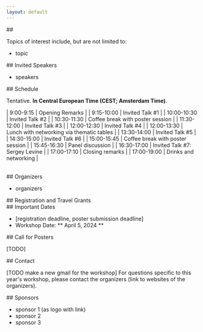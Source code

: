 ```yaml
---
layout: default
---
```


<div id="abstract" />
## 

Topics of interest include, but are not limited to:
* topic



<div id="invited_speakers" />
## Invited Speakers

*   speakers


<div id="schedule" />
## Schedule

Tentative. **In Central European Time (CEST; Amsterdam Time)**.

| 9:00-9:15  | Opening Remarks  |
| 9:15-10:00 | Invited Talk #1  |
| 10:00-10:30 | Invited Talk #2  |
| 10:30-11:30 | Coffee break with poster session |
| 11:30-12:00 | Invited Talk #3  |
| 12:00-12:30 | Invited Talk #4  |
| 12:00-13:30 | Lunch with networking via thematic tables |
| 13:30-14:00 | Invited Talk #5  |
| 14:30-15:00 | Invited Talk #6  |
| 15:00-15:45 | Coffee break with poster session  |
| 15:45-16:30 | Panel discussion  |
| 16:30-17:00 | Invited Talk #7: Sergey Levine  |
| 17:00-17:10 | Closing remarks  |
| 17:00-19:00 | Drinks and networking  |




<br />


<div id="organizers" />
## Organizers

*   organizers


<div id="registration" />
## Registration and Travel Grants




<div id="important_dates" />
## Important Dates

*   [registration deadline, poster submission deadline]
*   Workshop Date: ** April 5, 2024 **



<div id="submission_instructions" />
## Call for Posters

[TODO]








<div id="contact" />
## Contact

[TODO make a new gmail for the workshop]
For questions specific to this year's workshop, please contact the organizers (link to websites of the organizers).






<div id="Sponsors" />
## Sponsors

* sponsor 1 (as logo with link)
* sponsor 2
* sponsor 3





<!--
Text can be **bold**, _italic_, or ~~strikethrough~~.
![Octocat](https://github.githubassets.com/images/icons/emoji/octocat.png)
-->

